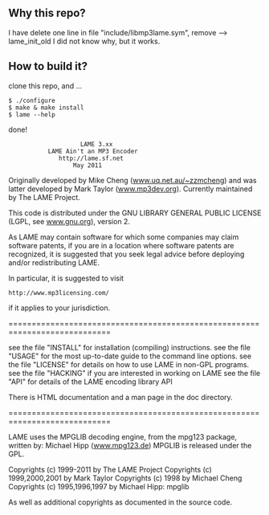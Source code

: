 ## Why this repo?

I have delete one line in file "include/libmp3lame.sym", remove --> lame_init_old
I did not know why, but it works. 

## How to build it?

clone this repo, and ...
```
$ ./configure
$ make & make install
$ lame --help
```
done!


                        LAME 3.xx
               LAME Ain't an MP3 Encoder
                  http://lame.sf.net
	                  May 2011

Originally developed by Mike Cheng (www.uq.net.au/~zzmcheng) and was
latter developed by Mark Taylor (www.mp3dev.org). Currently maintained
by The LAME Project.

This code is distributed under the GNU LIBRARY GENERAL PUBLIC LICENSE
(LGPL, see www.gnu.org), version 2.

As LAME may contain software for which some companies may claim software
patents, if you are in a location where software patents are recognized, it is
suggested that you seek legal advice before deploying and/or redistributing
LAME.

In particular, it is suggested to visit

    http://www.mp3licensing.com/

if it applies to your jurisdiction.

============================================================================

see the file "INSTALL" for installation (compiling) instructions.
see the file "USAGE" for the most up-to-date guide to the command line options.
see the file "LICENSE" for details on how to use LAME in non-GPL programs.
see the file "HACKING" if you are interested in working on LAME
see the file "API" for details of the LAME encoding library API

There is HTML documentation and a man page in the doc directory.

============================================================================

LAME uses the MPGLIB decoding engine, from the mpg123 package, written
by: Michael Hipp (www.mpg123.de) MPGLIB is released under the GPL.

Copyrights (c) 1999-2011 by The LAME Project
Copyrights (c) 1999,2000,2001 by Mark Taylor
Copyrights (c) 1998 by Michael Cheng
Copyrights (c) 1995,1996,1997 by Michael Hipp: mpglib

As well as additional copyrights as documented in the source code.
